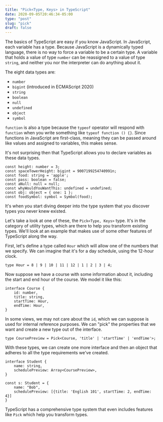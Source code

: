 ```yaml
---
title: "Pick<Type, Keys> in TypeScript"
date: 2020-09-05T20:46:34-05:00
type: "post"
slug: "pick"
draft: false
---
```


The basics of TypeScript are easy if you know JavaScript. In JavaScript, each
variable has a type. Because JavaScript is a dynamically typed language, there
is no way to force a variable to be a certain type. A variable that holds a
value of type `number` can be reassigned to a value of type `string`, and
neither you nor the interpreter can do anything about it.

The eight data types are:

- `number`
- `bigint` (introduced in ECMAScript 2020)
- `string`
- `boolean`
- `null`
- `undefined`
- `object`
- `symbol`

`function` is also a type because the `typeof` operator will respond with
`function` when you write something like `typeof function () {}`. Since
functions in JavaScript are first-class, meaning they can be passed around like
values and assigned to variables, this makes sense.

It's not surprising then that TypeScript allows you to declare variables as
these data types.

```
const height: number = 3;
const spaceTowerHeight: bigint = 9007199254740991n;
const food: string = 'apple';
const pass: boolean = false;
const aNull: null = null;
const whyWouldYouWantThis: undefined = undefined;
const obj: object = { one: 1 };
const foodSymbol: symbol = Symbol(food);
```

It's when you start diving deeper into the type system that you discover types
you never knew existed.

Let's take a look at one of these, the `Pick<Type, Keys>` type. It's in the
category of utility types, which are there to help you transform existing types.
We'll look at an example that makes use of some other features of TypeScript
along the way.

First, let's define a type called `Hour` which will allow one of the numbers
that we specify. We can imagine that it's for a day schedule, using the 12-hour
clock.

```
type Hour = 8 | 9 | 10 | 11 | 12 | 1 | 2 | 3 | 4;
```

Now suppose we have a course with some information about it, including the
start and end hour of the course. We model it like this:

```
interface Course {
    id: number,
    title: string,
    startTime: Hour,
    endTime: Hour,
}
```

In some views, we may not care about the `id`, which we can suppose is used
for internal reference purposes. We can "pick" the properties that we want and
create a new type out of the interface.

```
type CoursePreview = Pick<Course, 'title' | 'startTime' | 'endTime'>;
```

With these types, we can create one more interface and then an object that
adheres to all the type requirements we've created.

```
interface Student {
    name: string,
    schedulePreview: Array<CoursePreview>,
}

const s: Student = {
    name: "Bob",
    schedulePreview: [{title: 'English 101', startTime: 2, endTime: 4}]
}
```

TypeScript has a comprehensive type system that even includes features like
`Pick` which help you transform types.
